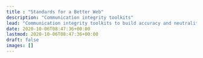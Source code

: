 ```yaml
---
title : "Standards for a Better Web"
description: "Communication integrity toolkits"
lead: "Communication integrity toolkits to build accuracy and neutrality into modern information environments"
date: 2020-10-06T08:47:36+00:00
lastmod: 2020-10-06T08:47:36+00:00
draft: false
images: []
---
```

